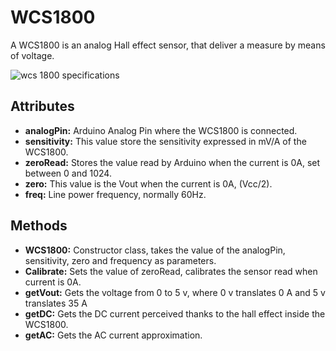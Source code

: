 # WCS1800

A WCS1800 is an analog Hall effect sensor, that deliver a measure by means of voltage. 

![wcs 1800 specifications](https://user-images.githubusercontent.com/36057481/37062708-41545b76-2165-11e8-9dcb-40e44ae11cf3.JPG)

## Attributes

* **analogPin:** Arduino Analog Pin where the WCS1800 is connected.
* **sensitivity:** This value store the sensitivity expressed in mV/A of the WCS1800.
* **zeroRead:** Stores the value read by Arduino when the current is 0A, set between 0 and 1024.
* **zero:** This value is the Vout when the current is 0A, (Vcc/2).
* **freq:** Line power frequency, normally 60Hz.

## Methods

* **WCS1800:** Constructor class, takes the value of the analogPin, sensitivity, zero and frequency as parameters.
* **Calibrate:** Sets the value of zeroRead, calibrates the sensor read when current is 0A.
* **getVout:** Gets the voltage from 0 to 5 v, where 0 v translates 0 A and 5 v translates 35 A 
* **getDC:** Gets the DC current perceived thanks to the hall effect inside the WCS1800.
* **getAC:** Gets the AC current approximation.
